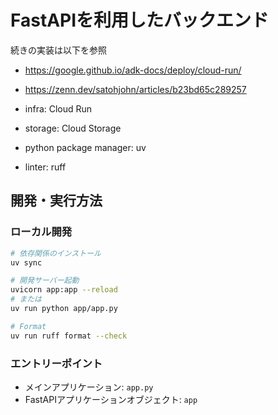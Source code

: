# FastAPIを利用したバックエンド

続きの実装は以下を参照

- https://google.github.io/adk-docs/deploy/cloud-run/
- https://zenn.dev/satohjohn/articles/b23bd65c289257


- infra: Cloud Run
- storage: Cloud Storage
- python package manager: uv
- linter: ruff

## 開発・実行方法

### ローカル開発
```bash
# 依存関係のインストール
uv sync

# 開発サーバー起動
uvicorn app:app --reload
# または
uv run python app/app.py

# Format
uv run ruff format --check
```

### エントリーポイント
- メインアプリケーション: `app.py`
- FastAPIアプリケーションオブジェクト: `app`